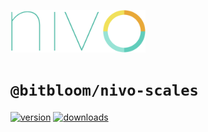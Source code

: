 <a href="https://nivo.rocks"><img alt="nivo" src="https://raw.githubusercontent.com/plouc/nivo/master/nivo.png" width="216" height="68"/></a>

# `@bitbloom/nivo-scales`

[![version](https://img.shields.io/npm/v/@bitbloom/nivo-scales?style=for-the-badge)](https://www.npmjs.com/package/@bitbloom/nivo-scales)
[![downloads](https://img.shields.io/npm/dm/@bitbloom/nivo-scales?style=for-the-badge)](https://www.npmjs.com/package/@bitbloom/nivo-scales)
